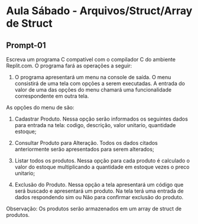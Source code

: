 # Aula Sábado - Arquivos/Struct/Array de Struct

## Prompt-01
>
Escreva um programa C compatível com o compilador C do ambiente Replit.com. O programa fará as operações a seguir: 
>
>
1) O programa apresentará um menu na console de saída. O menu consistirá de uma 
tela com opções a serem executadas. 
A entrada do valor de uma das opções do menu chamará 
uma funcionalidade correspondente em outra tela. 
>
>
As opções do menu de são: 
>
>
1) Cadastrar Produto. Nessa opção serão informados os 
seguintes dados para entrada na tela: codigo, descrição, 
valor unitario, quantidade estoque; 
>
>
2) Consultar Produto para Alteração. Todos os dados 
citados anteriormente serão apresentados para serem 
alterados;
>
> 
3) Listar todos os produtos. Nessa opção para cada 
produto é calculado o valor do estoque multiplicando a 
quantidade em estoque vezes o preco unitario; 
>
>
4) Exclusão do Produto. Nessa opção a tela apresentará 
um código que será buscado e apresentará um produto. 
Na tela terá uma entrada de dados respondendo sim ou Não 
para confirmar exclusão do produto. 
>
>
Observação: Os produtos serão armazenados em um array de 
struct de produtos.
>



